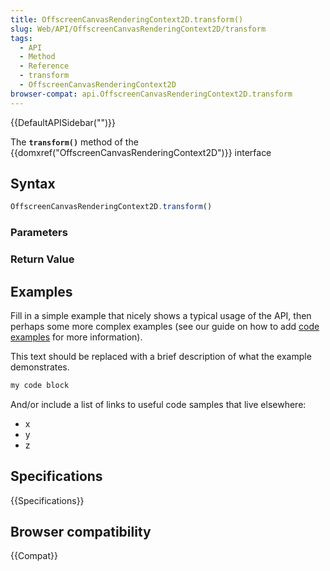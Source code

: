 ```yaml
---
title: OffscreenCanvasRenderingContext2D.transform()
slug: Web/API/OffscreenCanvasRenderingContext2D/transform
tags:
  - API
  - Method
  - Reference
  - transform
  - OffscreenCanvasRenderingContext2D
browser-compat: api.OffscreenCanvasRenderingContext2D.transform
---
```

{{DefaultAPISidebar("")}}

The **`transform()`** method of the {{domxref("OffscreenCanvasRenderingContext2D")}} interface 

## Syntax

```js
OffscreenCanvasRenderingContext2D.transform()
```

### Parameters



### Return Value



## Examples

Fill in a simple example that nicely shows a typical usage of the API, then perhaps some more complex examples (see our guide on how to add [code examples](/en-US/docs/MDN/Contribute/Structures/Code_examples) for more information).

This text should be replaced with a brief description of what the example demonstrates.

```js
my code block
```

And/or include a list of links to useful code samples that live elsewhere:

*   x
*   y
*   z

## Specifications

{{Specifications}}

## Browser compatibility

{{Compat}}

